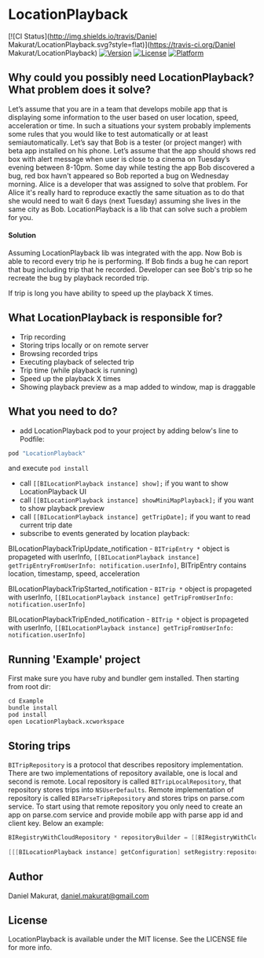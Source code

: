 # LocationPlayback

[![CI Status](http://img.shields.io/travis/Daniel Makurat/LocationPlayback.svg?style=flat)](https://travis-ci.org/Daniel Makurat/LocationPlayback)
[![Version](https://img.shields.io/cocoapods/v/LocationPlayback.svg?style=flat)](http://cocoapods.org/pods/LocationPlayback)
[![License](https://img.shields.io/cocoapods/l/LocationPlayback.svg?style=flat)](http://cocoapods.org/pods/LocationPlayback)
[![Platform](https://img.shields.io/cocoapods/p/LocationPlayback.svg?style=flat)](http://cocoapods.org/pods/LocationPlayback)

## Why could you possibly need LocationPlayback? What problem does it solve?

Let’s assume that you are in a team that develops mobile app that is displaying some information to the user based on user location, speed, acceleration or time. In such a situations your system probably implements some rules that you would like to test automatically or at least semiautomatically. Let’s say that Bob is a tester (or project manger) with beta app installed on his phone. Let’s assume that the app should shows red box with alert message when user is close to a cinema on Tuesday’s evening between 8-10pm. Some day while testing the app Bob discovered a bug, red box havn't appeared so Bob reported a bug on Wednesday morning. Alice is a developer that was assigned to solve that problem. For Alice it's really hard to reproduce exactly the same situation as to do that she would need to wait 6 days (next Tuesday) assuming she lives in the same city as Bob. LocationPlayback is a lib that can solve such a problem for you.

#### Solution

Assuming LocationPlayback lib was integrated with the app. Now Bob is able to record every trip he is performing. If Bob finds a bug he can report that bug including trip that he recorded. Developer can see Bob's trip so he recreate the bug by playback recorded trip.

If trip is long you have ability to speed up the playback X times.

## What LocationPlayback is responsible for?

* Trip recording
* Storing trips locally or on remote server
* Browsing recorded trips
* Executing playback of selected trip
* Trip time (while playback is running)
* Speed up the playback X times
* Showing playback preview as a map added to window, map is draggable

## What you need to do?

* add LocationPlayback pod to your project by adding below's line to Podfile:
```ruby
pod "LocationPlayback"
```
and execute `pod install`
* call `[[BILocationPlayback instance] show];` if you want to show LocationPlayback UI
* call `[[BILocationPlayback instance] showMiniMapPlayback];` if  you want to show playback preview
* call `[[BILocationPlayback instance] getTripDate];` if  you want to read current trip date
* subscribe to events generated by location playback:

BILocationPlaybackTripUpdate_notification - `BITripEntry *` object is propageted with userInfo, `[[BILocationPlayback instance] getTripEntryFromUserInfo: notification.userInfo]`, BITripEntry contains location, timestamp, speed, acceleration

BILocationPlaybackTripStarted_notification - `BITrip *` object is propageted with userInfo, `[[BILocationPlayback instance] getTripFromUserInfo: notification.userInfo]`

BILocationPlaybackTripEnded_notification - `BITrip *` object is propageted with userInfo, `[[BILocationPlayback instance] getTripFromUserInfo: notification.userInfo]`

## Running 'Example' project

First make sure you have ruby and bundler gem installed. Then starting from root dir:
```
cd Example
bundle install
pod install
open LocationPlayback.xcworkspace
```

## Storing trips

`BITripRepository` is a protocol that describes repository implementation. There are two implementations of repository available, one is local and second is remote. Local repository is called `BITripLocalRepository`, that repository stores trips into `NSUserDefaults`. Remote implementation of repository is called `BIParseTripRepository` and stores trips on parse.com service. To start using that remote repository you only need to create an app on parse.com service and provide mobile app with parse app id and client key. Below an example:

```objective-c
BIRegistryWithCloudRepository * repositoryBuilder = [[BIRegistryWithCloudRepository alloc] initWithApplicationId:@"__applicationId__" 
                                                                                                       clientKey:@"__clientId__"];
[[[BILocationPlayback instance] getConfiguration] setRegistry:repositoryBuilder];
```

## Author

Daniel Makurat, daniel.makurat@gmail.com

## License

LocationPlayback is available under the MIT license. See the LICENSE file for more info.
